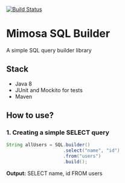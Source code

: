 [![Build Status](https://travis-ci.org/klugjo/hexo-autolinker.svg?branch=master)](https://travis-ci.org/github/robencosta/mimosa-sql-builder)

# Mimosa SQL Builder
A simple SQL query builder library

## Stack

* Java 8
* JUnit and Mockito for tests
* Maven

## How to use?

### 1. Creating a simple SELECT query

```java
String allUsers = SQL.builder()
                     .select("name", "id")
                     .from("users")
                     .build();
```
**Output:** SELECT name, id FROM users
